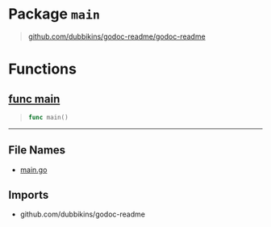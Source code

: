 
# Package `main`

<!-- THIS FILE IS GENERATED. DO NOT EDIT! -->
> [github.com/dubbikins/godoc-readme/godoc-readme](https://github.com/dubbikins/godoc-readme/godoc-readme)

# Functions

## [func main](./main.go#L5-L7)

>```go
>func main()
>```

---

## File Names

- [main.go](./main.go)

## Imports

- github.com/dubbikins/godoc-readme

